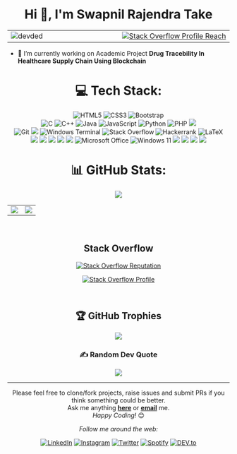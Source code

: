

<h1 align="center">Hi 👋, I'm Swapnil Rajendra Take</h1>


<p align="center">
  <table>
    <tr>
      <td width="50%">
        <img src="https://komarev.com/ghpvc/?username=swapniltake1" alt="devded" />
      </td>
      <td width="50%">
        <a href="https://stackoverflow.com/users/16260040/swapnil?tab=profile" target="_blank">
          <img src="https://img.shields.io/stackexchange/stackoverflow/r/16260040?color=orange&label=StackOverflowProfile&logo=stackoverflow" alt="Stack Overflow Profile Reach" />
        </a>
      </td>
    </tr>
  </table>
</p>





- 🌱 I’m currently working on Academic Project **Drug Tracebility In Healthcare Supply Chain Using Blockchain**




<div align="center">
  
  # 💻 Tech Stack:
  
  ![HTML5](https://img.shields.io/badge/html5-%23E34F26.svg?style=for-the-badge&logo=html5&logoColor=white)
  ![CSS3](https://img.shields.io/badge/css3-%231572B6.svg?style=for-the-badge&logo=css3&logoColor=white)
  ![Bootstrap](https://img.shields.io/badge/bootstrap-%23563D7C.svg?style=for-the-badge&logo=bootstrap&logoColor=white)
  <br>
  ![C](https://img.shields.io/badge/c-%2300599C.svg?style=for-the-badge&logo=c&logoColor=white)
  ![C++](https://img.shields.io/badge/c++-%2300599C.svg?style=for-the-badge&logo=c%2B%2B&logoColor=white)
  ![Java](https://img.shields.io/badge/java-%23ED8B00.svg?style=for-the-badge&logo=java&logoColor=white)
  ![JavaScript](https://img.shields.io/badge/javascript-%23323330.svg?style=for-the-badge&logo=javascript&logoColor=%23F7DF1E)
  ![Python](https://img.shields.io/badge/python-3670A0?style=for-the-badge&logo=python&logoColor=ffdd54)
  ![PHP](https://img.shields.io/badge/php-%23777BB4.svg?style=for-the-badge&logo=php&logoColor=white)
   <img src="https://img.shields.io/badge/MySQL-005C84?style=for-the-badge&logo=mysql&logoColor=white">
  <br>
  ![Git](https://img.shields.io/badge/git-%23F05033.svg?style=for-the-badge&logo=git&logoColor=white)
  <img src="https://img.shields.io/badge/NPM-%23000000.svg?style=for-the-badge&logo=npm&logoColor=white" >
  ![Windows Terminal](https://img.shields.io/badge/Windows%20Terminal-%234D4D4D.svg?style=for-the-badge&logo=windows-terminal&logoColor=white)
  ![Stack Overflow](https://img.shields.io/badge/-Stackoverflow-FE7A16?style=for-the-badge&logo=stack-overflow&logoColor=white)
  ![Hackerrank](https://img.shields.io/badge/-Hackerrank-2EC866?style=for-the-badge&logo=HackerRank&logoColor=white)
  ![LaTeX](https://img.shields.io/badge/latex-%23008080.svg?style=for-the-badge&logo=latex&logoColor=white)
   <br>
  <img src="https://img.shields.io/badge/GitHub-100000?style=for-the-badge&logo=github&logoColor=white" >
  <img src="https://img.shields.io/badge/Eclipse-FE7A16.svg?style=for-the-badge&logo=Eclipse&logoColor=white" >
  <img src="https://img.shields.io/badge/jupyter-%23FA0F00.svg?style=for-the-badge&logo=jupyter&logoColor=white" >
  <img src="https://img.shields.io/badge/Visual_Studio_Code-0078D4?style=for-the-badge&logo=visual%20studio%20code&logoColor=white" >
  <img src="https://img.shields.io/badge/Xampp-F37623?style=for-the-badge&logo=xampp&logoColor=white" > 
  ![Microsoft Office](https://img.shields.io/badge/Microsoft_Office-D83B01?style=for-the-badge&logo=microsoft-office&logoColor=white)
  ![Windows 11](https://img.shields.io/badge/Windows%2011-%230079d5.svg?style=for-the-badge&logo=Windows%2011&logoColor=white)
  <img src="https://img.shields.io/badge/Hibernate-59666C?style=for-the-badge&logo=Hibernate&logoColor=white" >
  <img src="https://img.shields.io/badge/Spring-6DB33F?style=for-the-badge&logo=spring&logoColor=white" >
  <img src="https://img.shields.io/badge/Spring_Boot-F2F4F9?style=for-the-badge&logo=spring-boot" >
  <img src="https://img.shields.io/badge/-selenium-%43B02A?style=for-the-badge&logo=selenium&logoColor=white" >

 
</div>


<div align="center">
  
  
# 📊 GitHub Stats:
  
![](https://github-readme-stats.vercel.app/api/top-langs/?username=swapniltake1&theme=dark&hide_border=false&include_all_commits=false&count_private=false&layout=compact)
  <br>
  
  <table>
  <tr>
   <td>
     <img src="https://github-readme-stats.vercel.app/api?username=swapniltake1&theme=dark&hide_border=false&include_all_commits=false&count_private=false" />
   </td>
   <td>
     <img src="https://github-readme-streak-stats.herokuapp.com/?user=swapniltake1&theme=dark&hide_border=false" />    
   </td>
 </tr>
</table>
  
  <br>

 ## Stack Overflow

[![Stack Overflow Reputation](https://img.shields.io/stackexchange/stackoverflow/r/16260040?color=orange&label=reputation&logo=stackoverflow)](https://stackoverflow.com/users/16260040/swapnil)

[![Stack Overflow Profile](https://img.shields.io/badge/Stack%20Overflow-Profile-brightgreen?style=flat&logo=stackoverflow)](https://stackoverflow.com/users/16260040/swapnil?tab=profile)


  
 <br>
  
## 🏆 GitHub Trophies
![](https://github-profile-trophy.vercel.app/?username=swapniltake1&theme=radical&no-frame=false&no-bg=false&margin-w=4)

### ✍️ Random Dev Quote
![](https://quotes-github-readme.vercel.app/api?type=horizontal&theme=radical)

---
  
<div align="center">


Please feel free to clone/fork projects, raise issues and submit PRs if you think something could be better. <br> Ask me anything <a href="https://github.com/swapniltake1/issues/new"><b>here</b></a> or <a href="mailto:swapniltake1@outlook.com"><b>email</b></a> me.
 <br>
<i>Happy Coding!</i> 😊

</div>
<i>Follow me around the web:</i><br>

<a href="https://www.linkedin.com/in/swapniltake1" target="_blank"><img src="https://img.shields.io/badge/linkedin-%230077B5.svg?style=for-the-badge&logo=linkedin&logoColor=white" alt="LinkedIn"></a>
<a href="https://www.instagram.com/swapniltake_patil" target="_blank"><img src="https://img.shields.io/badge/Instagram-%23E4405F.svg?style=for-the-badge&logo=Instagram&logoColor=white" alt="Instagram"></a>
<a href="https://twitter.com/swapniltake01" target="_blank"><img src="https://img.shields.io/badge/Twitter-%231DA1F2.svg?style=for-the-badge&logo=Twitter&logoColor=white" alt="Twitter"></a>
<a href="https://www.youtube.com/@thecodebreaker" target="_blank"><img src="https://img.shields.io/badge/YouTube-%23FF0000.svg?style=for-the-badge&logo=YouTube&logoColor=white" alt="Spotify"></a>
<a href="https://stackoverflow.com/users/16260040/swapnil?tab=profile" target="_blank"><img src="https://img.shields.io/badge/-Stackoverflow-FE7A16?style=for-the-badge&logo=stack-overflow&logoColor=white" alt="DEV.to"></a>

</div>

